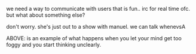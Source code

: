 we need a way to communicate with users that is fun.. irc for real time ofc. but what about something else?

don't worry. she's just out to a show with manuel. we can talk whenevsA



ABOVE: is an example of what happens when you let your mind get too foggy and you start thinking unclearly.





